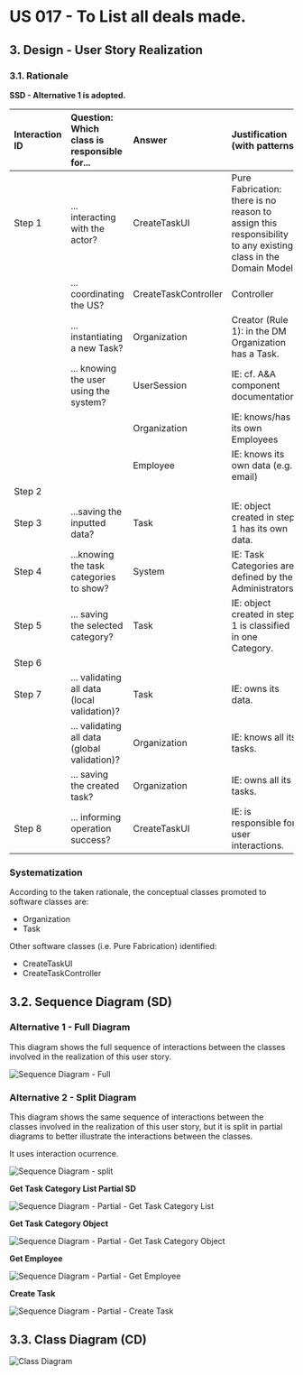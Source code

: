 # US 017 - To List all deals made.

## 3. Design - User Story Realization 

### 3.1. Rationale

**SSD - Alternative 1 is adopted.**

| Interaction ID | Question: Which class is responsible for... | Answer               | Justification (with patterns)                                                                                 |
|:-------------  |:--------------------- |:---------------------|:--------------------------------------------------------------------------------------------------------------|
| Step 1  		 |	... interacting with the actor? | CreateTaskUI         | Pure Fabrication: there is no reason to assign this responsibility to any existing class in the Domain Model. |
| 			  		 |	... coordinating the US? | CreateTaskController | Controller                                                                                                    |
| 			  		 |	... instantiating a new Task? | Organization         | Creator (Rule 1): in the DM Organization has a Task.                                                          |
| 			  		 | ... knowing the user using the system?  | UserSession          | IE: cf. A&A component documentation.                                                                          |
| 			  		 |							 | Organization         | IE: knows/has its own Employees                                                                               |
| 			  		 |							 | Employee             | IE: knows its own data (e.g. email)                                                                           |
| Step 2  		 |							 |                      |                                                                                                               |
| Step 3  		 |	...saving the inputted data? | Task                 | IE: object created in step 1 has its own data.                                                                |
| Step 4  		 |	...knowing the task categories to show? | System               | IE: Task Categories are defined by the Administrators.                                                        |
| Step 5  		 |	... saving the selected category? | Task                 | IE: object created in step 1 is classified in one Category.                                                   |
| Step 6  		 |							 |                      |                                                                                                               |              
| Step 7  		 |	... validating all data (local validation)? | Task                 | IE: owns its data.                                                                                            | 
| 			  		 |	... validating all data (global validation)? | Organization         | IE: knows all its tasks.                                                                                      | 
| 			  		 |	... saving the created task? | Organization         | IE: owns all its tasks.                                                                                       | 
| Step 8  		 |	... informing operation success?| CreateTaskUI         | IE: is responsible for user interactions.                                                                     | 

### Systematization ##

According to the taken rationale, the conceptual classes promoted to software classes are: 

 * Organization
 * Task

Other software classes (i.e. Pure Fabrication) identified: 

 * CreateTaskUI  
 * CreateTaskController


## 3.2. Sequence Diagram (SD)

### Alternative 1 - Full Diagram

This diagram shows the full sequence of interactions between the classes involved in the realization of this user story.

![Sequence Diagram - Full](svg/us006-sequence-diagram-full.svg)

### Alternative 2 - Split Diagram

This diagram shows the same sequence of interactions between the classes involved in the realization of this user story, but it is split in partial diagrams to better illustrate the interactions between the classes.

It uses interaction ocurrence.

![Sequence Diagram - split](svg/us006-sequence-diagram-split.svg)

**Get Task Category List Partial SD**

![Sequence Diagram - Partial - Get Task Category List](svg/us006-sequence-diagram-partial-get-task-category-list.svg)

**Get Task Category Object**

![Sequence Diagram - Partial - Get Task Category Object](svg/us006-sequence-diagram-partial-get-task-category.svg)

**Get Employee**

![Sequence Diagram - Partial - Get Employee](svg/us006-sequence-diagram-partial-get-employee.svg)

**Create Task**

![Sequence Diagram - Partial - Create Task](svg/us006-sequence-diagram-partial-create-task.svg)

## 3.3. Class Diagram (CD)

![Class Diagram](svg/us006-class-diagram.svg)
